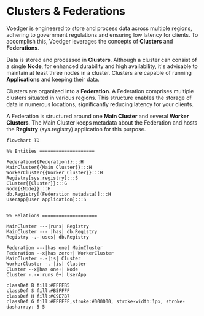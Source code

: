 # Clusters & Federations

Voedger is engineered to store and process data across multiple regions, adhering to government regulations and ensuring low latency for clients. To accomplish this, Voedger leverages the concepts of **Clusters** and **Federations**.

Data is stored and processed in **Clusters**. Although a cluster can consist of a single **Node**, for enhanced durability and high availability, it's advisable to maintain at least three nodes in a cluster. Clusters are capable of running **Applications** and keeping their data.

Clusters are organized into a **Federation**. A Federation comprises multiple clusters situated in various regions. This structure enables the storage of data in numerous locations, significantly reducing latency for your clients.

A Federation is structured around one **Main Cluster** and several **Worker Clusters**. The Main Cluster keeps metadata about the Federation and hosts the **Registry** (sys.registry) application for this purpose.

```mermaid
flowchart TD

%% Entities ====================

Federation{{Federation}}:::H
MainCluster{{Main Cluster}}:::H
WorkerCluster{{Worker Cluster}}:::H
Registry[sys.registry]:::S
Cluster{{Cluster}}:::G
Node{{Node}}:::H
db.Registry[(Federation metadata)]:::H
UserApp[User application]:::S


%% Relations ====================

MainCluster ---|runs| Registry
MainCluster --- |has| db.Registry
Registry -.-|uses| db.Registry

Federation ---|has one| MainCluster
Federation --x|has zero+| WorkerCluster
MainCluster -.-|is| Cluster
WorkerCluster -.-|is| Cluster
Cluster --x|has one+| Node
Cluster -.-x|runs 0+| UserApp

classDef B fill:#FFFFB5
classDef S fill:#B5FFFF
classDef H fill:#C9E7B7
classDef G fill:#FFFFFF,stroke:#000000, stroke-width:1px, stroke-dasharray: 5 5
```